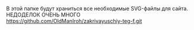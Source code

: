 В этой папке будут храниться все необходимые SVG-файлы для сайта.
НЕДОДЕЛОК ОЧЕНЬ МНОГО
https://github.com/OldManIroh/zakrivayuschiy-teg-f.git
